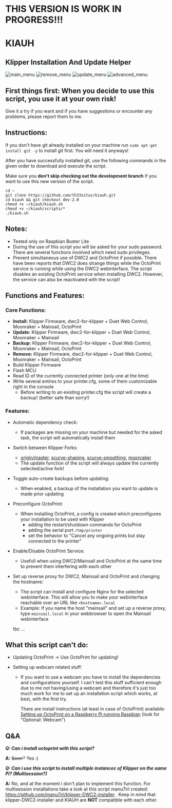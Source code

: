 # THIS VERSION IS WORK IN PROGRESS!!!

# KIAUH

## Klipper Installation And Update Helper

![main_menu](https://raw.githubusercontent.com/th33xitus/kiauh/dev-2.0/resources/screenshots/main.png)
![remove_menu](https://raw.githubusercontent.com/th33xitus/kiauh/dev-2.0/resources/screenshots/remove.png)
![update_menu](https://raw.githubusercontent.com/th33xitus/kiauh/dev-2.0/resources/screenshots/update.png)
![advanced_menu](https://raw.githubusercontent.com/th33xitus/kiauh/dev-2.0/resources/screenshots/advanced.png)

## First things first: When you decide to use this script, you use it at your own risk!

Give it a try if you want and if you have suggestions or encounter any problems, please report them to me.

## Instructions:

If you don't have git already installed on your machine run `sudo apt-get install git -y` to install git first. You will need it anyways!

After you have successfully installed git, use the following commands in the given order to download and execute the script.

Make sure you **don't skip checking out the development branch** if you want to use this new version of the script.

```shell
cd ~
git clone https://github.com/th33xitus/kiauh.git
cd kiauh && git checkout dev-2.0
chmod +x ~/kiauh/kiauh.sh
chmod +x ~/kiauh/scripts/*
./kiauh.sh
```

## Notes:

- Tested only on Raspbian Buster Lite
- During the use of this script you will be asked for your sudo password. There are several functions involved which need sudo privileges.
- Prevent simultaneous use of DWC2 and OctoPrint if possible. There have been reports that DWC2 does strange things while the OctoPrint service is running while using the DWC2 webinterface. The script disables an existing OctoPrint service when installing DWC2. However, the service can also be reactivated with the script!

## Functions and Features:

### Core Functions:

- **Install:** Klipper Firmware, dwc2-for-klipper + Duet Web Control, Moonraker + Mainsail, OctoPrint
- **Update:** Klipper Firmware, dwc2-for-klipper + Duet Web Control, Moonraker + Mainsail
- **Backup:** Klipper Firmware, dwc2-for-klipper + Duet Web Control, Moonraker + Mainsail, OctoPrint
- **Remove:** Klipper Firmware, dwc2-for-klipper + Duet Web Control, Moonraker + Mainsail, OctoPrint
- Build Klipper Firmware
- Flash MCU
- Read ID of the currently connected printer (only one at the time)
- Write several entries to your printer.cfg, some of them customizable right in the console
  - Before writing to an existing printer.cfg the script will create a backup! (better safe than sorry!)

### Features:

- Automatic dependency check:
  - If packages are missing on your machine but needed for the asked task, the script will automatically install them
- Switch between Klipper Forks:
  - [origin/master](https://github.com/KevinOConnor/klipper/tree/master), [scurve-shaping](https://github.com/dmbutyugin/klipper/tree/scurve-shaping), [scurve-smoothing](https://github.com/dmbutyugin/klipper/tree/scurve-smoothing), [moonraker](https://github.com/Arksine/klipper/tree/dev-moonraker-testing)
  - The update function of the script will always update the currently selected/active fork!
- Toggle auto-create backups before updating:
  - When enabled, a backup of the installation you want to update is made prior updating
- Preconfigure OctoPrint:
  - When installing OctoPrint, a config is created which preconfigures your installation to be used with Klipper
    - adding the restart/shutdown commands for OctoPrint
    - adding the serial port `/tmp/printer`
    - set the behavior to "Cancel any ongoing prints but stay connected to the printer"
- Enable/Disable OctoPrint Service:
  - Usefull when using DWC2/Mainsail and OctoPrint at the same time to prevent them interfering with each other
- Set up reverse proxy for DWC2, Mainsail and OctoPrint and changing the hostname:

  - The script can install and configure Nginx for the selected webinterface. This will allow you to make your webinterface reachable over an URL like `<hostname>.local`
  - Example: If you name the host "mainsail" and set up a reverse proxy, type `mainsail.local` in your webbrowser to open the Mainsail webinterface

  tbc ...

## What this script can't do:

- Updating OctoPrint -> Use OctoPrint for updating!
- Setting up webcam related stuff:

  - If you want to use a webcam you have to install the dependencies and configurations yourself. I can't test this stuff sufficient enough due to me not having/using a webcam and therefore it's just too much work for me to set up an installation script which works, at best, with the first try.

    There are install instructions (at least in case of OctoPrint) available:
    [Setting up OctoPrint on a Raspberry Pi running Raspbian](https://community.octoprint.org/t/setting-up-octoprint-on-a-raspberry-pi-running-raspbian/2337)
    (look for "Optional: Webcam")

## Q&A

**_Q: Can i install octoprint with this script?_**

**A:** ~~Soon™~~ Yes :)

**_Q: Can i use this script to install multiple instancec of Klipper on the same Pi? (Multisession?)_**

**A:** No, and at the moment i don't plan to implement this function. For multisession installations take a look at this script manu7irl created: https://github.com/manu7irl/klipper-DWC2-installer . Keep in mind that klipper-DWC2-installer and KIAUH are **NOT** compatible with each other.
